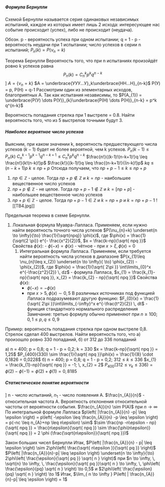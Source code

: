 ##### Формула Бернулли
Схемой Бернулли называется серия одинаковых независимых испытаний, каждое из которых имеет лишь 2 исхода: интересующее нас событие происходит (успех), либо не происходит (неудача).

Обозн. p - вероятность успеха при одном испытании; q = 1 - p - вероятность неудачи при 1 испытании; число успехов в серии n испытаний; $P_{n}(k) = P(\nu_{n} = k)$

Теорема Бернулли
Вероятность того, что при n испытаниях произойдёт ровно k успехов равна
$$P_{n}(k) = C_{n}^k p^k q^{n-k}$$
	] $A = \{\nu_{n} = k\}$
	$A = \underbrace{УУУ...У}_k\underbrace{НН...Н}_{n-k}$
	P(У) = p, P(Н) = q-1
	Рассмотрим один из элементарных исходов, благоприятных A. Так как испытания независимы, то $P(A_{1}) = \underbrace{P(У) \dots P(У)}_{k}\underbrace{P(Н) \dots P(Н)}_{n-k} = p^k q^{n-k}$

Вероятность попадания стрелка при 1 выстреле = 0.8. Найти вероятность того, что из 5 выстрелов точными будут 3.

##### Наиболее вероятное число успехов
Выясним, при каком значении k, вероятность предшествующего числа успехов $(k-1)$ будет не более вероятной, чем k успехов.
$P_{n}(k-1) \leq P_{n}(k)$
$C_{n}^{k-1}p^{k-1}q^{n-k+1} \leq C_{n}^{k}p^{k}q^{n-k}$
$\frac{n!}{(k-1)!(n-k+1)!}q \leq \frac{n!}{k!(n-k)!}p$
$\frac{k!}{(k-1)!}q \leq \frac{(n-k+1)!}{(n-k)!}p$
$kq \leq (n-k +1)p$
$k \leq np + p$
Отсюда получаем, что $np + p - 1 \leq k \leq np + p$
1) $np \in \mathbb{Z}$ - целое. Тогда $np + p \notin \mathbb{Z}$ и $k = np$  - наибольшее вещественное число успехов
2) $np + p \notin \mathbb{Z}$ - не целое. Тогда $np+p-1 \notin \mathbb{Z}$ и $k = [np +p]$ - наибольшее вещественное число успехов
3) $np + p \in \mathbb{Z}$ - целое. Тогда $np+p-1 \in \mathbb{Z}$ и $k = np + p$ и $k = np + p - 1$
![[ТВ4.jpg]]

Предельная теорема в схеме Бернулли.
1) Локальная формула Муавра-Лапласа. Применяем, если нужно найти вероятность точного числа успехов 
	$P(\nu_{n}=k) \underset{n \to \infty}{\to} \frac{1}{\sqrt{npq}}  \phi(x)$, где $\phi(x) = \frac{1}{\sqrt{2 \pi}} e^{- \frac{x^2}{2}}$, $x = \frac{k-np}{\sqrt{ npq }}$
	Свойства $\phi(x)$:
		- $\phi(-x)=\phi(x)$ - чётное
		- при $x > \xi, \phi(x) = 0$
	1) Интегральная формула Лапласа. Применяем, если требуется найти вероятность числа успехов в диапазоне
	$P(x_{1}\leq \nu_{n}\leq x_{2}) \underset{n \to \infty}{ \to} \phi(x_{2}) - \phi(x_{2})$, где $\phi(x) = \frac{1}{\sqrt{ 2\pi }} \int\limits_{0}^x e^{-\frac{z^2}{2}} \, dz$ - формула Лапласа, $x_{1} = \frac{k_{1}-np}{\sqrt{ npq }}, x_{2} = \frac{k_{2} - np}{\sqrt{ npq }}$
	Свойства $\phi(x)$:
		- $\phi(-x)= -\phi(x)$
		- при $x > 5, \phi(x) \sim 0,5$
В различных источниках под функцией Лапласа подразумевают другую функцию: $F_{0}(x) = \frac{1}{\sqrt{ 2\pi }}\int\limits_{-\infty}^x e^{-\frac{t^2}{2}} \, dt$ - функция стандартного нормального распределения 
Замечание: третью формулу обычно применяют при $n \geq 100; \,\,\, 0,1 \leq p,q \leq 0,9$

Пример: вероятность попадания стрелка при одном выстреле 0,8. Стрелок сделал 400 выстрелов. Найти вероятность того, что а) произошло ровно 330 попаданий, б) от 312 до 336 попаданий

а) n = 400; p = 0,8; q = 1 - p = 0,2; k = 330
$x = \frac{k-np}{\sqrt{ npq }} = 1,25$
$P_{400}(330) \sim \frac{1}{\sqrt{ npq }}\phi(x) = \frac{1}{8} \cdot 0,1826 = 0,0228$
б) n = 400; p = 0,8; q = 1 - p = 0,2; $312 \leq k \leq 336$
$x_{1} = \frac{k_{1}-np}{\sqrt{ npq }} = -1; \, x_{2} = 2$
$P_{400}(312 \leq \nu_{k} \leq 336) = \phi(2) - \phi(-1) = \phi(2) + \phi(1) = 0,8185$

##### Статистическое понятие вероятности
] n - число испытаний, $n_{1}$ - число появления А. $\frac{n_{A}}{n}$ - относительная частота А.
Вероятность отклонения относительной частоты от вероятности события.
$\frac{n_{A}}{n} \sim P(A)$ при $n \to \infty$
По интегральной формуле Лапласа
$p\left( |\frac{n_{A}}{n} -p| \leq \epsilon \right) = p\left( -\epsilon \leq \frac{n_{A}}{n} -p \leq \epsilon \right) = p(-nc \leq n_{A}+np \leq n\epsilon) \sim$
$\sim \frac{np -n\epsilon - np}{\sqrt{ npq }} = \frac{n\epsilon}{\sqrt{ npq }} \sim \frac{\phi(n\epsilon)}{\sqrt{ npq }} = 2 \phi (\frac{\sqrt{n\epsilon}}{\sqrt{ npq }})$

Закон больших чисел Бернулли
Итак, $P\left( |\frac{n_{A}}{n} - p| \leq \epsilon \right) \sim 2\phi\left( \frac{\sqrt{ n\epsilon }}{\sqrt{ pq }} \right)$
$P\left( |\frac{n_{A}}{n}-p| \leq \epsilon \right) \underset{n \to \infty}{\to} 2\phi\left( \frac{\epsilon}{\sqrt{ pq }} \sqrt{ n } \right)$
при $n \to \infty, \, \sqrt{n} \to \infty, \, \frac{\epsilon}{\sqrt{ pq }}\sqrt{ n } \to \infty, \, \phi\left( \frac{\epsilon}{pq} \sqrt{ n } \right) \to 0,5$ и $2\phi\left( \frac{\epsilon}{pq} \sqrt{ n } \right) \to 1$
Итак, $\lim_{ n \to \infty } P\left( | \frac{n_{A}}{n}-p| \leq \epsilon \right) = 1$
